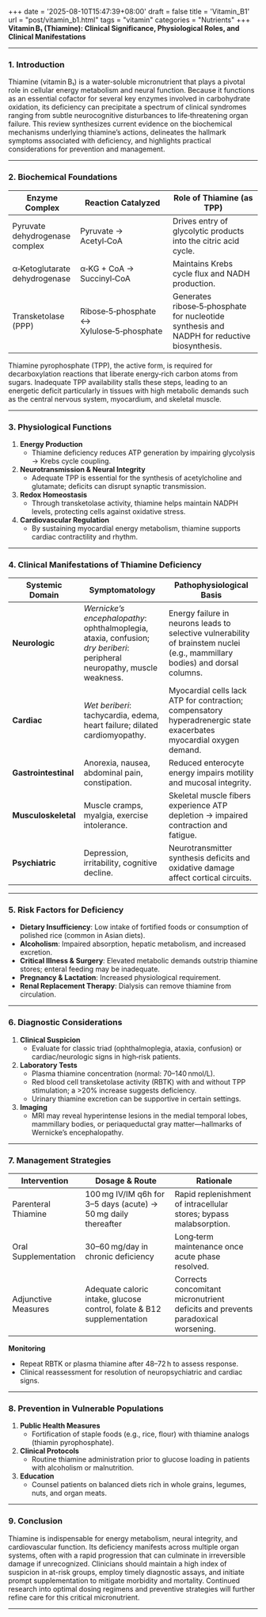 +++
date = '2025-08-10T15:47:39+08:00'
draft = false
title = 'Vitamin_B1'
url = "post/vitamin_b1.html"
tags = "vitamin"
categories = "Nutrients"
+++
**Vitamin B₁ (Thiamine): Clinical Significance, Physiological Roles, and Clinical Manifestations**

---

### 1. Introduction

Thiamine (vitamin B₁) is a water‑soluble micronutrient that plays a pivotal role in cellular energy metabolism and neural function. Because it functions as an essential cofactor for several key enzymes involved in carbohydrate oxidation, its deficiency can precipitate a spectrum of clinical syndromes ranging from subtle neurocognitive disturbances to life‑threatening organ failure. This review synthesizes current evidence on the biochemical mechanisms underlying thiamine’s actions, delineates the hallmark symptoms associated with deficiency, and highlights practical considerations for prevention and management.

---

### 2. Biochemical Foundations

| **Enzyme Complex** | **Reaction Catalyzed** | **Role of Thiamine (as TPP)** |
|--------------------|------------------------|--------------------------------|
| Pyruvate dehydrogenase complex | Pyruvate → Acetyl‑CoA | Drives entry of glycolytic products into the citric acid cycle. |
| α‑Ketoglutarate dehydrogenase | α‑KG + CoA → Succinyl‑CoA | Maintains Krebs cycle flux and NADH production. |
| Transketolase (PPP) | Ribose‑5‑phosphate ↔ Xylulose‑5‑phosphate | Generates ribose‑5‑phosphate for nucleotide synthesis and NADPH for reductive biosynthesis. |

Thiamine pyrophosphate (TPP), the active form, is required for decarboxylation reactions that liberate energy‑rich carbon atoms from sugars. Inadequate TPP availability stalls these steps, leading to an energetic deficit particularly in tissues with high metabolic demands such as the central nervous system, myocardium, and skeletal muscle.

---

### 3. Physiological Functions

1. **Energy Production**  
   - Thiamine deficiency reduces ATP generation by impairing glycolysis → Krebs cycle coupling.
2. **Neurotransmission & Neural Integrity**  
   - Adequate TPP is essential for the synthesis of acetylcholine and glutamate; deficits can disrupt synaptic transmission.
3. **Redox Homeostasis**  
   - Through transketolase activity, thiamine helps maintain NADPH levels, protecting cells against oxidative stress.
4. **Cardiovascular Regulation**  
   - By sustaining myocardial energy metabolism, thiamine supports cardiac contractility and rhythm.

---

### 4. Clinical Manifestations of Thiamine Deficiency

| **Systemic Domain** | **Symptomatology** | **Pathophysiological Basis** |
|---------------------|--------------------|------------------------------|
| **Neurologic** | *Wernicke’s encephalopathy*: ophthalmoplegia, ataxia, confusion; *dry beriberi*: peripheral neuropathy, muscle weakness. | Energy failure in neurons leads to selective vulnerability of brainstem nuclei (e.g., mammillary bodies) and dorsal columns. |
| **Cardiac** | *Wet beriberi*: tachycardia, edema, heart failure; dilated cardiomyopathy. | Myocardial cells lack ATP for contraction; compensatory hyperadrenergic state exacerbates myocardial oxygen demand. |
| **Gastrointestinal** | Anorexia, nausea, abdominal pain, constipation. | Reduced enterocyte energy impairs motility and mucosal integrity. |
| **Musculoskeletal** | Muscle cramps, myalgia, exercise intolerance. | Skeletal muscle fibers experience ATP depletion → impaired contraction and fatigue. |
| **Psychiatric** | Depression, irritability, cognitive decline. | Neurotransmitter synthesis deficits and oxidative damage affect cortical circuits. |

---

### 5. Risk Factors for Deficiency

- **Dietary Insufficiency**: Low intake of fortified foods or consumption of polished rice (common in Asian diets).
- **Alcoholism**: Impaired absorption, hepatic metabolism, and increased excretion.
- **Critical Illness & Surgery**: Elevated metabolic demands outstrip thiamine stores; enteral feeding may be inadequate.
- **Pregnancy & Lactation**: Increased physiological requirement.
- **Renal Replacement Therapy**: Dialysis can remove thiamine from circulation.

---

### 6. Diagnostic Considerations

1. **Clinical Suspicion**  
   - Evaluate for classic triad (ophthalmoplegia, ataxia, confusion) or cardiac/neurologic signs in high‑risk patients.
2. **Laboratory Tests**  
   - Plasma thiamine concentration (normal: 70–140 nmol/L).  
   - Red blood cell transketolase activity (RBTK) with and without TPP stimulation; a >20% increase suggests deficiency.  
   - Urinary thiamine excretion can be supportive in certain settings.
3. **Imaging**  
   - MRI may reveal hyperintense lesions in the medial temporal lobes, mammillary bodies, or periaqueductal gray matter—hallmarks of Wernicke’s encephalopathy.

---

### 7. Management Strategies

| **Intervention** | **Dosage & Route** | **Rationale** |
|------------------|--------------------|---------------|
| Parenteral Thiamine | 100 mg IV/IM q6h for 3–5 days (acute) → 50 mg daily thereafter | Rapid replenishment of intracellular stores; bypass malabsorption. |
| Oral Supplementation | 30–60 mg/day in chronic deficiency | Long‑term maintenance once acute phase resolved. |
| Adjunctive Measures | Adequate caloric intake, glucose control, folate & B12 supplementation | Corrects concomitant micronutrient deficits and prevents paradoxical worsening. |

**Monitoring**  
- Repeat RBTK or plasma thiamine after 48–72 h to assess response.  
- Clinical reassessment for resolution of neuropsychiatric and cardiac signs.

---

### 8. Prevention in Vulnerable Populations

1. **Public Health Measures**  
   - Fortification of staple foods (e.g., rice, flour) with thiamine analogs (thiamin pyrophosphate).  
2. **Clinical Protocols**  
   - Routine thiamine administration prior to glucose loading in patients with alcoholism or malnutrition.  
3. **Education**  
   - Counsel patients on balanced diets rich in whole grains, legumes, nuts, and organ meats.

---

### 9. Conclusion

Thiamine is indispensable for energy metabolism, neural integrity, and cardiovascular function. Its deficiency manifests across multiple organ systems, often with a rapid progression that can culminate in irreversible damage if unrecognized. Clinicians should maintain a high index of suspicion in at-risk groups, employ timely diagnostic assays, and initiate prompt supplementation to mitigate morbidity and mortality. Continued research into optimal dosing regimens and preventive strategies will further refine care for this critical micronutrient.

---